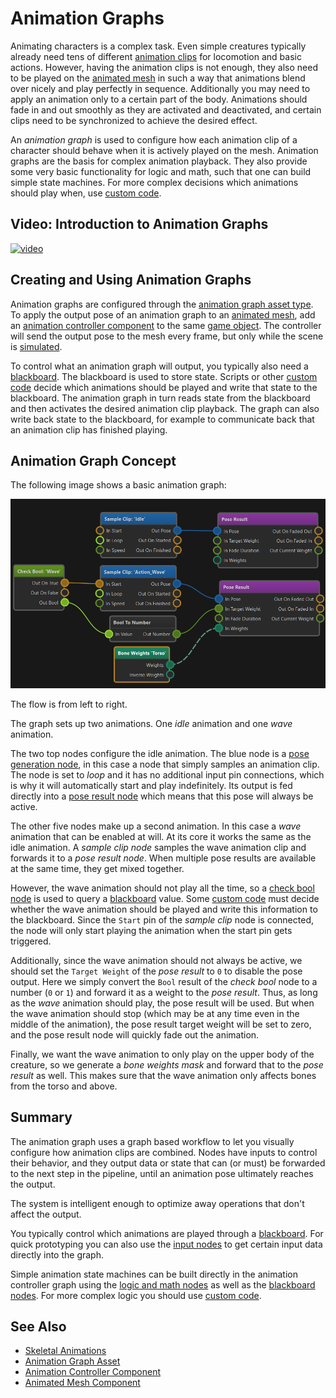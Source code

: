 # Animation Graphs

Animating characters is a complex task. Even simple creatures typically already need tens of different [animation clips](../animation-clip-asset.md) for locomotion and basic actions. However, having the animation clips is not enough, they also need to be played on the [animated mesh](../animated-mesh-asset.md) in such a way that animations blend over nicely and play perfectly in sequence. Additionally you may need to apply an animation only to a certain part of the body. Animations should fade in and out smoothly as they are activated and deactivated, and certain clips need to be synchronized to achieve the desired effect.

An *animation graph* is used to configure how each animation clip of a character should behave when it is actively played on the mesh. Animation graphs are the basis for complex animation playback. They also provide some very basic functionality for logic and math, such that one can build simple state machines. For more complex decisions which animations should play when, use [custom code](../../../custom-code/custom-code-overview.md).

## Video: Introduction to Animation Graphs

[![video](https://img.youtube.com/vi/nSesD8H1M4c/0.jpg)](https://youtu.be/nSesD8H1M4c)

## Creating and Using Animation Graphs

Animation graphs are configured through the [animation graph asset type](animation-graph-asset.md). To apply the output pose of an animation graph to an [animated mesh](../animated-mesh-component.md), add an [animation controller component](animation-controller-component.md) to the same [game object](../../../runtime/world/game-objects.md). The controller will send the output pose to the mesh every frame, but only while the scene is [simulated](../../../editor/run-scene.md).

To control what an animation graph will output, you typically also need a [blackboard](../../../Miscellaneous/blackboards.md). The blackboard is used to store state. Scripts or other [custom code](../../../custom-code/custom-code-overview.md) decide which animations should be played and write that state to the blackboard. The animation graph in turn reads state from the blackboard and then activates the desired animation clip playback. The graph can also write back state to the blackboard, for example to communicate back that an animation clip has finished playing.

## Animation Graph Concept

The following image shows a basic animation graph:

![Basic Graph](media/anim-graph-basic.png)

The flow is from left to right.

The graph sets up two animations. One *idle* animation and one *wave* animation.

The two top nodes configure the idle animation. The blue node is a [pose generation node](anim-nodes-pose-generation.md), in this case a node that simply samples an animation clip. The node is set to *loop* and it has no additional input pin connections, which is why it will automatically start and play indefinitely. Its output is fed directly into a [pose result node](anim-nodes-output.md) which means that this pose will always be active.

The other five nodes make up a second animation. In this case a *wave* animation that can be enabled at will. At its core it works the same as the idle animation. A *sample clip node* samples the wave animation clip and forwards it to a *pose result node*. When multiple pose results are available at the same time, they get mixed together.

However, the wave animation should not play all the time, so a [check bool node](anim-nodes-blackboard.md) is used to query a [blackboard](../../../Miscellaneous/blackboards.md) value. Some [custom code](../../../custom-code/custom-code-overview.md) must decide whether the wave animation should be played and write this information to the blackboard. Since the `Start` pin of the *sample clip* node is connected, the node will only start playing the animation when the start pin gets triggered.

Additionally, since the wave animation should not always be active, we should set the `Target Weight` of the *pose result* to `0` to disable the pose output. Here we simply convert the `Bool` result of the *check bool* node to a number (`0` or `1`) and forward it as a weight to the *pose result*. Thus, as long as the *wave* animation should play, the pose result will be used. But when the wave animation should stop (which may be at any time even in the middle of the animation), the pose result target weight will be set to zero, and the pose result node will quickly fade out the animation.

Finally, we want the wave animation to only play on the upper body of the creature, so we generate a *bone weights mask* and forward that to the *pose result* as well. This makes sure that the wave animation only affects bones from the torso and above.

## Summary

The animation graph uses a graph based workflow to let you visually configure how animation clips are combined. Nodes have inputs to control their behavior, and they output data or state that can (or must) be forwarded to the next step in the pipeline, until an animation pose ultimately reaches the output.

The system is intelligent enough to optimize away operations that don't affect the output.

You typically control which animations are played through a [blackboard](../../../Miscellaneous/blackboards.md). For quick prototyping you can also use the [input nodes](anim-nodes-input.md) to get certain input data directly into the graph.

Simple animation state machines can be built directly in the animation controller graph using the [logic and math nodes](anim-nodes-logic-math.md) as well as the [blackboard nodes](anim-nodes-blackboard.md). For more complex logic you should use [custom code](../../../custom-code/custom-code-overview.md).

## See Also

* [Skeletal Animations](../skeletal-animation-overview.md)
* [Animation Graph Asset](animation-graph-asset.md)
* [Animation Controller Component](animation-controller-component.md)
* [Animated Mesh Component](../animated-mesh-component.md)
